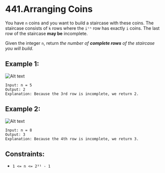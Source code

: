 # 441.Arranging Coins

You have `n` coins and you want to build a staircase with these coins. The staircase consists of `k` rows where the `iᵗʰ` row has exactly `i` coins. The last row of the staircase **may be** incomplete.

Given the integer `n`, return _the number of **complete rows** of the staircase you will build_.

## Example 1:

![Alt text](https://assets.leetcode.com/uploads/2021/04/09/arrangecoins1-grid.jpg)

```
Input: n = 5
Output: 2
Explanation: Because the 3rd row is incomplete, we return 2.
```

## Example 2:

![Alt text](https://assets.leetcode.com/uploads/2021/04/09/arrangecoins2-grid.jpg)

```
Input: n = 8
Output: 3
Explanation: Because the 4th row is incomplete, we return 3.
```

## Constraints:

- `1 <= n <= 2³¹ - 1`
